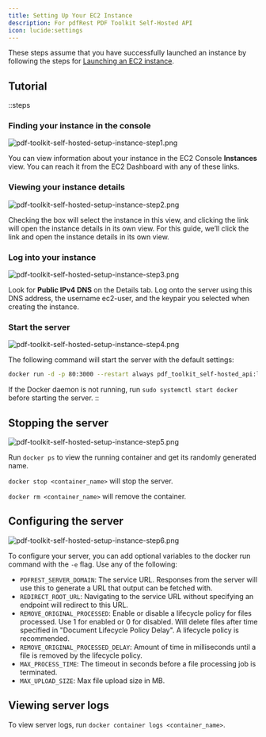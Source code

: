 ```yaml
---
title: Setting Up Your EC2 Instance
description: For pdfRest PDF Toolkit Self-Hosted API
icon: lucide:settings
---
```


These steps assume that you have successfully launched an instance by following the steps for [Launching an EC2 instance](/pdf-toolkit-self-hosted/amazon-machine-image/launching-an-ec2-instance).

## Tutorial

::steps
### Finding your instance in the console

![pdf-toolkit-self-hosted-setup-instance-step1.png](/PDF%20Toolkit%20Instructions/Setting%20Up%20Your%20EC2%20Instance/pdf-toolkit-self-hosted-setup-instance-step1.png)

You can view information about your instance in the EC2 Console **Instances** view. You can reach it from the EC2 Dashboard with any of these links.

### **Viewing your instance details**

![pdf-toolkit-self-hosted-setup-instance-step2.png](/PDF%20Toolkit%20Instructions/Setting%20Up%20Your%20EC2%20Instance/pdf-toolkit-self-hosted-setup-instance-step2.png)

Checking the box will select the instance in this view, and clicking the link will open the instance details in its own view. For this guide, we’ll click the link and open the instance details in its own view.

### **Log into your instance**

![pdf-toolkit-self-hosted-setup-instance-step3.png](/PDF%20Toolkit%20Instructions/Setting%20Up%20Your%20EC2%20Instance/pdf-toolkit-self-hosted-setup-instance-step3.png)

Look for **Public IPv4 DNS** on the Details tab. Log onto the server using this DNS address, the username ec2-user, and the keypair you selected when creating the instance.

### **Start the server**

![pdf-toolkit-self-hosted-setup-instance-step4.png](/PDF%20Toolkit%20Instructions/Setting%20Up%20Your%20EC2%20Instance/pdf-toolkit-self-hosted-setup-instance-step4.png)

The following command will start the server with the default settings:

```bash
docker run -d -p 80:3000 --restart always pdf_toolkit_self-hosted_api:latest
```

If the Docker daemon is not running, run `sudo systemctl start docker` before starting the server.
::

## Stopping the server

![pdf-toolkit-self-hosted-setup-instance-step5.png](/PDF%20Toolkit%20Instructions/Setting%20Up%20Your%20EC2%20Instance/pdf-toolkit-self-hosted-setup-instance-step5.png)

Run `docker ps` to view the running container and get its randomly generated name.

`docker stop <container_name>` will stop the server.

`docker rm <container_name>` will remove the container.

## Configuring the server

![pdf-toolkit-self-hosted-setup-instance-step6.png](/PDF%20Toolkit%20Instructions/Setting%20Up%20Your%20EC2%20Instance/pdf-toolkit-self-hosted-setup-instance-step6.png)

To configure your server, you can add optional variables to the docker run command with the `-e` flag. Use any of the following:

- `PDFREST_SERVER_DOMAIN`: The service URL. Responses from the server will use this to generate a URL that output can be fetched with.
- `REDIRECT_ROOT_URL`: Navigating to the service URL without specifying an endpoint will redirect to this URL.
- `REMOVE_ORIGINAL_PROCESSED`: Enable or disable a lifecycle policy for files processed. Use 1 for enabled or 0 for disabled. Will delete files after time specified in "Document Lifecycle Policy Delay". A lifecycle policy is recommended.
- `REMOVE_ORIGINAL_PROCESSED_DELAY`: Amount of time in milliseconds until a file is removed by the lifecycle policy.
- `MAX_PROCESS_TIME`: The timeout in seconds before a file processing job is terminated.
- `MAX_UPLOAD_SIZE`: Max file upload size in MB.

## Viewing server logs

To view server logs, run `docker container logs <container_name>`.
